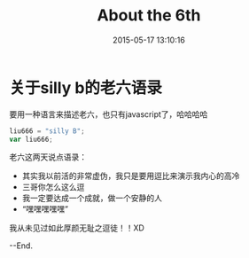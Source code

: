 ﻿--- 
layout: post
title:  "About the 6th"
date:   2015-05-17 13:10:16
categories: dailyTime
--- 

# 关于silly b的老六语录

要用一种语言来描述老六，也只有javascript了，哈哈哈哈


```javascript
liu666 = "silly B";
var liu666;
```

老六这两天说点语录：

- 其实我以前活的非常虚伪，我只是要用逗比来演示我内心的高冷
- 三哥你怎么这么逗
- 我一定要达成一个成就，做一个安静的人
- “嘿嘿嘿嘿嘿”


我从未见过如此厚颜无耻之逗徒！！XD

--End.